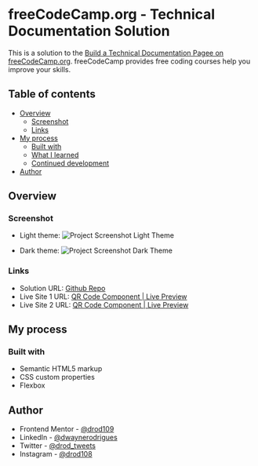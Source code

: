 # freeCodeCamp.org - Technical Documentation Solution

This is a solution to the [Build a Technical Documentation Pagee on freeCodeCamp.org](https://www.freecodecamp.org/learn/2022/responsive-web-design/build-a-technical-documentation-page-project/build-a-technical-documentation-page). freeCodeCamp provides free coding courses help you improve your skills.

## Table of contents

- [Overview](#overview)
  - [Screenshot](#screenshot)
  - [Links](#links)
- [My process](#my-process)
  - [Built with](#built-with)
  - [What I learned](#what-i-learned)
  - [Continued development](#continued-development)
- [Author](#author)

## Overview

### Screenshot

- Light theme:
  ![Project Screenshot Light Theme](https://i.postimg.cc/VNSbKH0N/Screenshot-2024-01-01-070237-light.png)

- Dark theme:
  ![Project Screenshot Dark Theme](https://i.postimg.cc/XvTBmc9k/Screenshot-2024-01-01-070410-dark.png)

### Links

- Solution URL: [Github Repo](https://github.com/drod109/technical-doc)
- Live Site 1 URL: [QR Code Component | Live Preview](https://drod109.github.io/technical-doc/)
- Live Site 2 URL: [QR Code Component | Live Preview](https://codepen.io/drodrigues/full/BabNdrq)

## My process

### Built with

- Semantic HTML5 markup
- CSS custom properties
- Flexbox

## Author

- Frontend Mentor - [@drod109](https://www.frontendmentor.io/profile/drod109)
- LinkedIn - [@dwaynerodrigues](https://www.linkedin.com/in/dwaynerodrigues/)
- Twitter - [@drod_tweets](https://www.twitter.com/drod_tweets)
- Instagram - [@drod108](https://www.instagram.com/drod108/)
